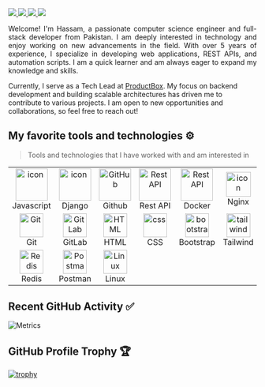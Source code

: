 <div align="justify">
<a href="https://www.instagram.com/_has.sam/" target="_blank" rel="noopener noreferrer">
  <img src="https://img.shields.io/badge/Instagram-%23E4405F.svg?style=for-the-badge&logo=Instagram&logoColor=white">
</a>

<a href="https://www.twitter.com/hassams1/" target="_blank" rel="noopener noreferrer">
  <img src="https://img.shields.io/badge/Twitter-%231DA1F2.svg?style=for-the-badge&logo=Twitter&logoColor=white">
</a>

<a href="https://www.linkedin.com/in/hassams/" target="_blank" rel="noopener noreferrer">
  <img src="https://img.shields.io/badge/Linkedin-%231DA1F2.svg?style=for-the-badge&logo=Linkedin&logoColor=white">
</a>

<a href="https://gitlab.com/hassams" target="_blank" rel="noopener noreferrer">
  <img src="https://img.shields.io/badge/gitlab-330F63?style=for-the-badge&logo=gitlab&logoColor=white">
</a>

</div>
<p></p>
<p align="justify">
Welcome! I'm Hassam, a passionate computer science engineer and full-stack developer from Pakistan. I am deeply interested in technology and enjoy working on new advancements in the field. With over 5 years of experience, I specialize in developing web applications, REST APIs, and automation scripts. I am a quick learner and am always eager to expand my knowledge and skills.

Currently, I serve as a Tech Lead at <a href="https://www.productbox.dev/" target="_blank" rel="noopener noreferrer">ProductBox</a>. My focus on backend development and building scalable architectures has driven me to contribute to various projects. I am open to new opportunities and collaborations, so feel free to reach out!

</p>

## My favorite tools and technologies ⚙️

> Tools and technologies that I have worked with and am interested in

<table>
  <tr>
    <td align="center" width="96">
        <img src="https://techstack-generator.vercel.app/js-icon.svg" alt="icon" width="65" height="65" target="_blank" rel="noopener noreferrer"/>
      <br>Javascript
    </td>
       <td align="center" width="96">
        <img src="https://techstack-generator.vercel.app/django-icon.svg" alt="icon" width="65" height="65" target="_blank" rel="noopener noreferrer"/>
      <br>Django
    </td>
       <td align="center" width="96">
        <img src="https://techstack-generator.vercel.app/github-icon.svg" width="65" height="65" alt="GitHub" target="_blank" rel="noopener noreferrer"/>
      <br>Github
    </td>
          <td align="center" width="96">
        <img src="https://techstack-generator.vercel.app/restapi-icon.svg" width="65" height="65" alt="Rest API" target="_blank" rel="noopener noreferrer"/>
      <br>Rest API
    </td>
          <td align="center" width="96">
        <img src="https://techstack-generator.vercel.app/docker-icon.svg" width="65" height="65" alt="Rest API" target="_blank" rel="noopener noreferrer"/>
      <br>Docker
    </td>
    <td align="center" width="96">
        <img src="https://techstack-generator.vercel.app/nginx-icon.svg" alt="icon" width="50" height="50" target="_blank" rel="noopener noreferrer"/>
      <br>Nginx
    </td>
  </tr>
  <tr>
    <td align="center" width="96">
        <img src="https://skillicons.dev/icons?i=git" width="48" height="48" alt="Git" target="_blank" rel="noopener noreferrer"/>
      <br>Git
    </td>
    <td align="center"  width="96">
        <img src="https://skillicons.dev/icons?i=gitlab" width="48" height="48" alt="GitLab" target="_blank" rel="noopener noreferrer"/>
      <br>GitLab
    </td>
    <td align="center"  width="96">
        <img src="https://skillicons.dev/icons?i=html" width="48" height="48" alt="HTML" target="_blank" rel="noopener noreferrer"/>
      <br>HTML
    </td>
    <td align="center" width="96">
        <img src="https://skillicons.dev/icons?i=css" width="48" height="48" alt="css" target="_blank" rel="noopener noreferrer"/>
      <br>CSS
    </td>
    <td align="center"  width="96">
        <img src="https://skillicons.dev/icons?i=bootstrap" width="48" height="48" alt="bootstrap" target="_blank" rel="noopener noreferrer"/>
      <br>Bootstrap
    </td>
    <td align="center" width="96">
        <img src="https://skillicons.dev/icons?i=tailwind" width="48" height="48" alt="tailwind" target="_blank" rel="noopener noreferrer"/>
      <br>Tailwind
    </td>
    <td align="center" width="96">
        <img src="https://skillicons.dev/icons?i=postgres" width="48" height="48" alt="jquery" target="_blank" rel="noopener noreferrer"/>
      <br>PostgreSQL
    </td>
  </tr>
   <tr>
    <td align="center" width="96">
        <img src="https://skillicons.dev/icons?i=redis" width="48" height="48" alt="Redis" target="_blank" rel="noopener noreferrer"/>
      <br>Redis
    </td>
        <td align="center" width="96">
        <img src="https://skillicons.dev/icons?i=postman" width="48" height="48" alt="Postman" target="_blank" rel="noopener noreferrer"/>
      <br>Postman
    </td>
            <td align="center" width="96">
        <img src="https://skillicons.dev/icons?i=linux" width="48" height="48" alt="Linux" target="_blank" rel="noopener noreferrer"/>
      <br>Linux
    </td>
  </tr>
 <tr>
 </tr>
</table>

## Recent GitHub Activity ✅

![Metrics](https://metrics.lecoq.io/Hassams?template=classic&base.header=0&base.activity=0&base.community=0&base.repositories=0&base.metadata=0&activity=1&base=header%2C%20activity%2C%20community%2C%20repositories%2C%20metadata&base.indepth=false&base.hireable=false&base.skip=false&activity=false&activity.limit=5&activity.load=300&activity.days=14&activity.visibility=all&activity.timestamps=true&activity.filter=all&config.timezone=Asia%2FTehran)

## GitHub Profile Trophy 🏆

[![trophy](https://github-profile-trophy.vercel.app/?username=Hassams&row=1&margin-w=40)](https://github.com/ryo-ma/github-profile-trophy)
